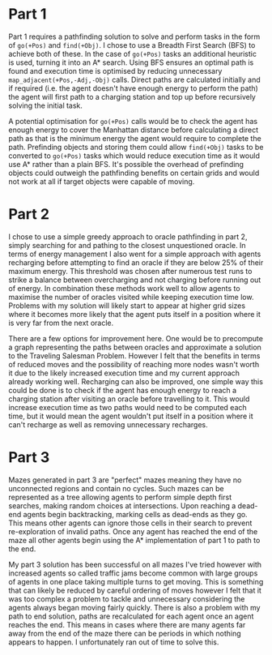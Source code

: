 # Part 1
Part 1 requires a pathfinding solution to solve and perform tasks in the form of `go(+Pos)` and `find(+Obj)`. I chose to use a Breadth First Search (BFS) to achieve both of these. In the case of `go(+Pos)` tasks an additional heuristic is used, turning it into an A* search. Using BFS ensures an optimal path is found and execution time is optimised by reducing unnecessary `map_adjacent(+Pos,-Adj,-Obj)` calls. Direct paths are calculated initially and if required (i.e. the agent doesn't have enough energy to perform the path) the agent will first path to a charging station and top up before recursively solving the initial task.

A potential optimisation for `go(+Pos)` calls would be to check the agent has enough energy to cover the Manhattan distance before calculating a direct path as that is the minimum energy the agent would require to complete the path. Prefinding objects and storing them could allow `find(+Obj)` tasks to be converted to `go(+Pos)` tasks which would reduce execution time as it would use A* rather than a plain BFS. It's possible the overhead of prefinding objects could outweigh the pathfinding benefits on certain grids and would not work at all if target objects were capable of moving.

# Part 2
I chose to use a simple greedy approach to oracle pathfinding in part 2, simply searching for and pathing to the closest unquestioned oracle. In terms of energy management I also went for a simple approach with agents recharging before attempting to find an oracle if they are below 25% of their maximum energy. This threshold was chosen after numerous test runs to strike a balance between overcharging and not charging before running out of energy. In combination these methods work well to allow agents to maximise the number of oracles visited while keeping execution time low. Problems with my solution will likely start to appear at higher grid sizes where it becomes more likely that the agent puts itself in a position where it is very far from the next oracle.

There are a few options for improvement here. One would be to precompute a graph representing the paths between oracles and approximate a solution to the Traveling Salesman Problem. However I felt that the benefits in terms of reduced moves and the possibility of reaching more nodes wasn't worth it due to the likely increased execution time and my current approach already working well. Recharging can also be improved, one simple way this could be done is to check if the agent has enough energy to reach a charging station after visiting an oracle before travelling to it. This would increase execution time as two paths would need to be computed each time, but it would mean the agent wouldn't put itself in a position where it can't recharge as well as removing unnecessary recharges.

# Part 3
Mazes generated in part 3 are "perfect" mazes meaning they have no unconnected regions and contain no cycles. Such mazes can be represented as a tree allowing agents to perform simple depth first searches, making random choices at intersections. Upon reaching a dead-end agents begin backtracking, marking cells as dead-ends as they go. This means other agents can ignore those cells in their search to prevent re-exploration of invalid paths. Once any agent has reached the end of the maze all other agents begin using the A* implementation of part 1 to path to the end.

My part 3 solution has been successful on all mazes I've tried however with increased agents so called traffic jams become common with large groups of agents in one place taking multiple turns to get moving. This is something that can likely be reduced by careful ordering of moves however I felt that it was too complex a problem to tackle and unnecessary considering the agents always began moving fairly quickly. There is also a problem with my path to end solution, paths are recalculated for each agent once an agent reaches the end. This means in cases where there are many agents far away from the end of the maze there can be periods in which nothing appears to happen. I unfortunately ran out of time to solve this.
